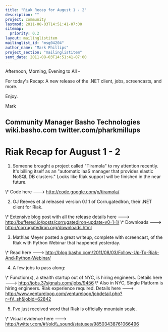 ```yaml
---
title: "Riak Recap for August 1 - 2"
description: ""
project: community
lastmod: 2011-08-03T14:51:41-07:00
sitemap:
  priority: 0.2
layout: mailinglistitem
mailinglist_id: "msg04204"
author_name: "Mark Phillips"
project_section: "mailinglistitem"
sent_date: 2011-08-03T14:51:41-07:00
---
```



Afternoon, Morning, Evening to All -

For today's Recap: A new release of the .NET client, jobs,
screencasts, and more.

Enjoy.

Mark

Community Manager
Basho Technologies
wiki.basho.com
twitter.com/pharkmillups
-----------------------------------

Riak Recap for August 1 - 2
====================

1) Someone brought a project called "Tiramola" to my attention
recently. It's billing itself as an "automatic IaaS manager that
provides elastic NoSQL DB clusters." Looks like Riak support will be
finished in the near future.

\\* Code here ---&gt; http://code.google.com/p/tiramola/

2) OJ Reeves et al released version 0.1.1 of CorrugatedIron, their
.NET client for Riak.

\\* Extensive blog post with all the release details here ---&gt;
http://buffered.io/posts/corrugatediron-update-v0-1-1/
\\* Downloads ---&gt; http://corrugatediron.org/downloads.html

3) Mathias Meyer posted a great writeup, complete with screencast, of
the Riak with Python Webinar that happened yesterday.

\\* Read here ---&gt;
http://blog.basho.com/2011/08/03/Follow-Up-To-Riak-And-Python-Webinar/

4) A few jobs to pass along:

\\* Function(x), a stealth startup out of NYC, is hiring engineers.
Details here ---&gt; http://jobs.37signals.com/jobs/9456
\\* Also in NYC, Single Platform is hiring engineers. Riak experience
required. Details here ---&gt;
http://www.ventureloop.com/ventureloop/jobdetail.php?r=f\\_sh&jobid=62842

5) I've just received word that Riak is officially mountain scale.

\\* Visual evidence here ---&gt;
http://twitter.com/#!/old\\_sound/statuses/98503438761066496

